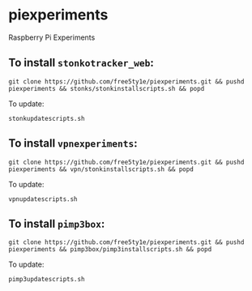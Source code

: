 # piexperiments
Raspberry Pi Experiments




## To install `stonkotracker_web`:

```
git clone https://github.com/free5ty1e/piexperiments.git && pushd piexperiments && stonks/stonkinstallscripts.sh && popd
```

To update:

```
stonkupdatescripts.sh
```


## To install `vpnexperiments`:

```
git clone https://github.com/free5ty1e/piexperiments.git && pushd piexperiments && vpn/stonkinstallscripts.sh && popd
```

To update:

```
vpnupdatescripts.sh
```

## To install `pimp3box`:

```
git clone https://github.com/free5ty1e/piexperiments.git && pushd piexperiments && pimp3box/pimp3installscripts.sh && popd
```

To update:

```
pimp3updatescripts.sh
```

